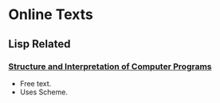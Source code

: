 

# Online Texts

## Lisp Related

### [Structure and Interpretation of Computer Programs](https://mitpress.mit.edu/sicp/full-text/book/book-Z-H-4.html#%_toc_start)  

-  Free text.  
-  Uses Scheme.
